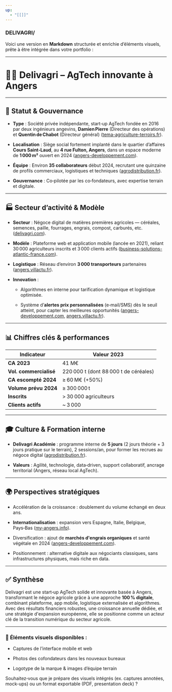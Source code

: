 ```yaml
---
up:
  - "[[]]"
---
```

### DELIVAGRI/
Voici une version en **Markdown** structurée et enrichie d’éléments visuels, prête à être intégrée dans votre portfolio :

---

# 🧑‍🌾 **Delivagri – AgTech innovante à Angers**

---

## 📌 Statut & Gouvernance

- **Type** : Société privée indépendante, start‑up AgTech fondée en 2016 par deux ingénieurs angevins, **Damien Pierre** (Directeur des opérations) et **Quentin de Chabot** (Directeur général) ([tema-agriculture-terroirs.fr](https://www.tema-agriculture-terroirs.fr/circuits-culture/cooperatives-negoces/un-negoce-agricole-100-digital-815288.php?utm_source=chatgpt.com "Un négoce agricole 100 % digital")).
    
- **Localisation** : Siège social fortement implanté dans le quartier d’affaires **Cours Saint‑Laud**, au **4 rue Fulton, Angers**, dans un espace moderne de **1 000 m²** ouvert en 2024 ([angers-developpement.com](https://www.angers-developpement.com/delivagri-start-up-du-negoce-agricole/?utm_source=chatgpt.com "Delivagri, start-up AG-Tech du négoce agricole - ALDEV")).
    
- **Équipe** : Environ **35 collaborateurs** début 2024, recrutant une quinzaine de profils commerciaux, logistiques et techniques ([agrodistribution.fr](https://www.agrodistribution.fr/actualites-strategie/article/862108/delivagri-lance-une-vague-de-recrutement?utm_source=chatgpt.com "Delivagri lance une vague de recrutement")).
    
- **Gouvernance** : Co‑pilotée par les co‑fondateurs, avec expertise terrain et digitale.
    

---

## 🏭 Secteur d’activité & Modèle

- **Secteur** : Négoce digital de matières premières agricoles — céréales, semences, paille, fourrages, engrais, compost, carburés, etc. ([delivagri.com](https://delivagri.com/?utm_source=chatgpt.com "Delivagri - Productions agricoles livrées sur votre exploitation")).
    
- **Modèle** : Plateforme web et application mobile (lancée en 2021), reliant 30 000 agriculteurs inscrits et 3 000 clients actifs ([business-solutions-atlantic-france.com](https://www.business-solutions-atlantic-france.com/news/agrifood-atlantic-france-startup-delivagri-revolutionises-agricultural-trading/?utm_source=chatgpt.com "Delivagri: Transforming Agricultural Trade in Atlantic France - Business Solutions Atlantic France")).
    
- **Logistique** : Réseau d’environ **3 000 transporteurs** partenaires ([angers.villactu.fr](https://www.angers.villactu.fr/la-start-up-delivagri-souhaite-renforcer-lindependance-des-agriculteurs/?utm_source=chatgpt.com "La start-up Delivagri souhaite « renforcer l’indépendance des agriculteurs » - Actualité Angers Villactu")).
    
- **Innovation** :
    
    - Algorithmes en interne pour tarification dynamique et logistique optimisée.
        
    - Système d’**alertes prix personnalisées** (e‑mail/SMS) dès le seuil atteint, pour capter les meilleures opportunités ([angers-developpement.com](https://www.angers-developpement.com/delivagri-start-up-du-negoce-agricole/?utm_source=chatgpt.com "Delivagri, start-up AG-Tech du négoce agricole - ALDEV"), [angers.villactu.fr](https://www.angers.villactu.fr/la-start-up-delivagri-souhaite-renforcer-lindependance-des-agriculteurs/?utm_source=chatgpt.com "La start-up Delivagri souhaite « renforcer l’indépendance des agriculteurs » - Actualité Angers Villactu")).
        

---

## 📊 Chiffres clés & performances

|**Indicateur**|**Valeur 2023**|
|---|---|
|**CA 2023**|41 M€|
|**Vol. commercialisé**|220 000 t (dont 88 000 t de céréales)|
|**CA escompté 2024**|≥ 60 M€ (+50%)|
|**Volume prévu 2024**|≥ 300 000 t|
|**Inscrits**|> 30 000 agriculteurs|
|**Clients actifs**|~ 3 000|

---

## 🎓 Culture & Formation interne

- **Delivagri Académie** : programme interne de **5 jours** (2 jours théorie + 3 jours pratique sur le terrain), 2 sessions/an, pour former les recrues au négoce digital ([agrodistribution.fr](https://www.agrodistribution.fr/actualites-strategie/article/862108/delivagri-lance-une-vague-de-recrutement?utm_source=chatgpt.com "Delivagri lance une vague de recrutement")).
    
- **Valeurs** : Agilité, technologie, data‑driven, support collaboratif, ancrage territorial (Angers, réseau local AgTech).
    

---

## 🌍 Perspectives stratégiques

- Accélération de la croissance : doublement du volume échangé en deux ans.
    
- **Internationalisation** : expansion vers Espagne, Italie, Belgique, Pays‑Bas ([my-angers.info](https://my-angers.info/06/13/delivagri-la-start-up-angevine-de-lagtech-lance-son-application-mobile-qui-optimise-lacces-aux-meilleurs-prix-des-cereales/109876?utm_source=chatgpt.com "Delivagri : la start-up angevine de l’AgTech lance son application mobile qui optimise l’accès aux meilleurs prix des céréales – Angers Info")).
    
- Diversification : ajout de **marchés d'engrais organiques** et santé végétale en 2024 ([angers-developpement.com](https://www.angers-developpement.com/delivagri-start-up-du-negoce-agricole/?utm_source=chatgpt.com "Delivagri, start-up AG-Tech du négoce agricole - ALDEV")).
    
- Positionnement : alternative digitale aux négociants classiques, sans infrastructures physiques, mais riche en data.
    

---

## ✅ Synthèse

Delivagri est une start‑up AgTech solide et innovante basée à Angers, transformant le négoce agricole grâce à une approche **100 % digitale**, combinant plateforme, app mobile, logistique externalisée et algorithmes. Avec des résultats financiers robustes, une croissance annuelle dédiée, et une stratégie d'expansion européenne, elle se positionne comme un acteur clé de la transition numérique du secteur agricole.

---

### 📸 Éléments visuels disponibles :

- Captures de l’interface mobile et web
    
- Photos des cofondateurs dans les nouveaux bureaux
    
- Logotype de la marque & images d’équipe terrain
    

Souhaitez‑vous que je prépare des visuels intégrés (ex. captures annotées, mock-ups) ou un format exportable (PDF, presentation deck) ?